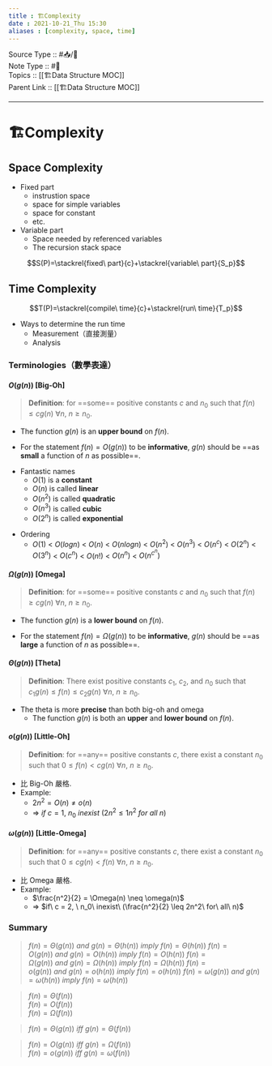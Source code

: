 ```yaml
---
title : 🏗Complexity
date : 2021-10-21_Thu 15:30
aliases : [complexity, space, time]
---
```

Source Type :: #📥/📄 <br>
Note Type :: #📝 <br>
Topics :: [[🏗Data Structure MOC]]<br>
Parent Link :: [[🏗Data Structure MOC]]<br>

---
# 🏗Complexity

## Space Complexity
+ Fixed part
	+ instrustion space
	+ space for simple variables
	+ space for constant
	+ etc.
+ Variable part
	+ Space needed by referenced variables
	+ The recursion stack space

$$S(P)=\stackrel{fixed\ part}{c}+\stackrel{variable\ part}{S_p}$$

## Time Complexity

$$T(P)=\stackrel{compile\ time}{c}+\stackrel{run\ time}{T_p}$$

- Ways to determine the run time
	- Measurement（直接測量）
	- Analysis

### Terminologies（數學表達）
#### $O(g(n))$ [Big-Oh]
> **Definition**: for ==some== positive constants $c$ and $n_0$ such that $f(n) \le cg(n)$ $\forall n,\ n \ge n_0$.<br>

+ The function $g(n)$ is an **upper bound** on $f(n)$.

+ For the statement $f(n)=O(g(n))$ to be **informative**, $g(n)$ should be ==as **small** a function of $n$ as possible==.

- Fantastic names
	- $O(1)$ is a **constant**
	- $O(n)$ is called **linear**
	- $O(n^2)$ is called **quadratic**
	- $O(n^3)$ is called **cubic**
	- $O(2^n)$ is called **exponential**

* Ordering
	* $O(1)$ < $O(logn)$ < $O(n)$ < $O(nlogn)$ < $O(n^2)$ < $O(n^3)$ < $O(n^c)$ < $O(2^n)$ < $O(3^n)$ < $O(c^n)$ < $O(n!)$ < $O(n^n)$ < $O(n^{c^n})$

#### $\Omega(g(n))$ [Omega]
> **Definition**: for ==some== positive constants $c$ and $n_0$ such that $f(n) \ge cg(n)$ $\forall n,\ n \ge n_0$.<br>

+ The function $g(n)$ is a **lower bound** on $f(n)$.

+ For the statement $f(n)=\Omega(g(n))$ to be **informative**, $g(n)$ should be ==as **large** a function of $n$ as possible==.

#### $\Theta(g(n))$ [Theta]
> **Definition**: There exist positive constants $c_1$, $c_2$, and $n_0$ such that $c_1g(n) \leq f(n) \leq c_2g(n)$ $\forall n,\ n \ge n_0$.<br>

+ The theta is more **precise** than both big-oh and omega
	+ The function $g(n)$ is both an **upper** and **lower bound** on $f(n)$.

#### $o(g(n))$ [Little-Oh]
> **Definition**: for ==any== positive constants $c$, there exist a constant $n_0$ such that $0 \leq f(n) < cg(n)$ $\forall n,\ n \ge n_0$.<br>

+ 比 Big-Oh 嚴格.
+ Example:
	+ $2n^2 = O(n) \neq o(n)$
	+ => $if\ c = 1, \ n_0\ inexist\ (2n^2 \leq 1n^2\ for\ all\ n)$

#### $\omega(g(n))$ [Little-Omega]
> **Definition**: for ==any== positive constants $c$, there exist a constant $n_0$ such that $0 \leq cg(n) < f(n)$ $\forall n,\ n \ge n_0$.<br>

+ 比 Omega 嚴格.
+ Example:
	+ $\frac{n^2}{2} = \Omega(n) \neq \omega(n)$
	+ => $if\ c = 2, \ n_0\ inexist\ (\frac{n^2}{2} \leq 2n^2\ for\ all\ n)$


### Summary
> $f(n)=\Theta(g(n))\ and\ g(n)=\Theta(h(n))\ imply\ f(n)=\Theta(h(n))$
> $f(n)=O(g(n))\ and\ g(n)=O(h(n))\ imply\ f(n)=O(h(n))$
> $f(n)=\Omega(g(n))\ and\ g(n)=\Omega(h(n))\ imply\ f(n)=\Omega(h(n))$
> $f(n)=o(g(n))\ and\ g(n)=o(h(n))\ imply\ f(n)=o(h(n))$
> $f(n)=\omega(g(n))\ and\ g(n)=\omega(h(n))\ imply\ f(n)=\omega(h(n))$

> $f(n)=\Theta(f(n))$<br>
> $f(n)=O(f(n))$<br>
> $f(n)=\Omega(f(n))$

> $f(n)=\Theta(g(n))\ iff\ g(n)=\Theta(f(n))$

> $f(n)=O(g(n))\ iff\ g(n)=\Omega(f(n))$<br>
> $f(n)=o(g(n))\ iff\ g(n)=\omega(f(n))$